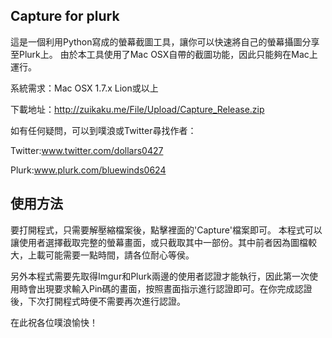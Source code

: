 Capture for plurk
---
這是一個利用Python寫成的螢幕截圖工具，讓你可以快速將自己的螢幕攝圖分享至Plurk上。
由於本工具使用了Mac OSX自帶的截圖功能，因此只能夠在Mac上運行。

系統需求：Mac OSX 1.7.x Lion或以上

下載地址：http://zuikaku.me/File/Upload/Capture_Release.zip

如有任何疑問，可以到噗浪或Twitter尋找作者：

Twitter:www.twitter.com/dollars0427

Plurk:www.plurk.com/bluewinds0624

使用方法
---
要打開程式，只需要解壓縮檔案後，點擊裡面的'Capture'檔案即可。
本程式可以讓使用者選擇截取完整的螢幕畫面，或只截取其中一部份。其中前者因為圖檔較大，上載可能需要一點時間，請各位耐心等侯。

另外本程式需要先取得Imgur和Plurk兩邊的使用者認證才能執行，因此第一次使用時會出現要求輸入Pin碼的畫面，按照晝面指示進行認證即可。在你完成認證後，下次打開程式時便不需要再次進行認證。

在此祝各位噗浪愉快！

